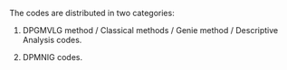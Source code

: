 The codes are distributed in two categories: 

1) DPGMVLG method / Classical methods / Genie method / Descriptive Analysis codes.

2) DPMNIG codes.
